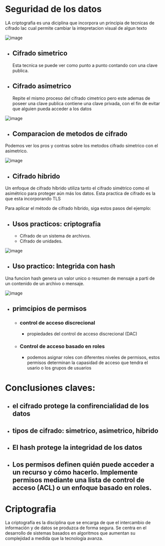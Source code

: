 # Seguridad de los datos

LA criptografia es una diciplina que incorpora un principia de tecnicas de cifrado lac cual permite cambiar la intepretacion visual de algun texto

![image](https://user-images.githubusercontent.com/42829215/166744688-c64d13f4-b73f-41ee-9b34-41ea27177deb.png)

  - ## Cifrado simetrico
    Esta tecnica se puede ver como punto a punto contando con una clave publica.
  
  - ## Cifrado asimetrico
    Repite el mismo proceso del cifrado cimetrico pero este ademas de poseer una clave publica contiene una clave privada, con el fin de evitar que alguien pueda
    acceder a los datos 
    
  ![image](https://user-images.githubusercontent.com/42829215/166745422-51ad8b4f-50fd-41cf-8c82-ac0ca497d2d1.png)  
    
  - ## Comparacion de metodos de cifrado
  Podemos ver los pros y contras sobre los metodos cifrado simetrico con el asimetrico.
  
  ![image](https://user-images.githubusercontent.com/42829215/166745538-1f2eb8a9-b4c5-41ce-9ab3-12c0084054f3.png)

 - ## Cifrado hibrido
 Un enfoque de cifrado híbrido utiliza tanto el cifrado simétrico como el asimétrico para proteger aún más los datos. Esta practica de cifrado es la que esta incorporando TLS
 
 Para aplicar el método de cifrado híbrido, siga estos pasos del ejemplo:
 
 
  - ## Usos practicos: criptografia
    - Cifrado de un sistema de archivos.
    - Cifrado de unidades.
 
  ![image](https://user-images.githubusercontent.com/42829215/166747522-83904048-8356-4560-86ce-dcee362736da.png)
  
  - ## Uso practico: Integrida con hash
  Una funcion hash genera un valor unico o resumen de mensaje a parti de un contenido de un archivo o mensaje.
  
  ![image](https://user-images.githubusercontent.com/42829215/166748190-a04df825-69d6-4baf-8061-f7f1ff05cd67.png)
  
  - ## primcipios de permisos
    - ### control de acceso discrecional
      - propiedades del control de acceso discrecional (DAC)
    - ### Control de acceso basado en roles
      - podemos asignar roles con diferentes niveles de permisos, estos permisos determinan la capasidad de acceso que tendra el usario o los grupos de usuarios
      
      
# Conclusiones claves:
  - ## el cifrado protege la confirencialidad de los datos 
  - ## tipos de cifrado: simetrico, asimetrico, hibrido
  - ## El hash protege la integridad de los datos
  - ##  Los permisos definen quién puede acceder a un recurso y cómo hacerlo. Implemente permisos mediante una lista de control de acceso (ACL) o un enfoque basado en roles.

 
# Criptografia 

La criptografía es la disciplina que se encarga de que el intercambio de información y de datos se produzca de forma segura. Se centra en el desarrollo de sistemas basados en algoritmos que aumentan su complejidad a medida que la tecnología avanza.
            
        
    
                
    
        
            
                
                    
